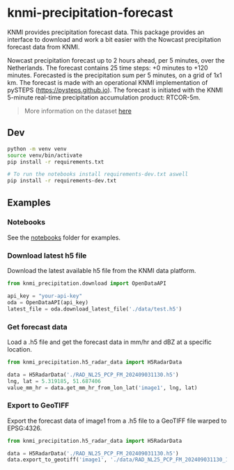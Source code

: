 # knmi-precipitation-forecast

KNMI provides precipitation forecast data. This package provides an interface to download and work a bit easier with the Nowcast precipitation forecast data from KNMI.

Nowcast precipitation forecast up to 2 hours ahead, per 5 minutes, over the Netherlands. The forecast contains 25 time steps: +0 minutes to +120 minutes. Forecasted is the precipitation sum per 5 minutes, on a grid of 1x1 km. The forecast is made with an operational KNMI implementation of pySTEPS (https://pysteps.github.io). The forecast is initiated with the KNMI 5-minute real-time precipitation accumulation product: RTCOR-5m.

> More information on the dataset [here](https://dataplatform.knmi.nl/dataset/radar-forecast-2-0)

## Dev

```sh
python -m venv venv
source venv/bin/activate
pip install -r requirements.txt

# To run the notebooks install requirements-dev.txt aswell
pip install -r requirements-dev.txt
```

## Examples

### Notebooks

See the [notebooks](notebooks) folder for examples.

### Download latest h5 file

Download the latest available h5 file from the KNMI data platform.

```python
from knmi_precipitation.download import OpenDataAPI

api_key = "your-api-key"
oda = OpenDataAPI(api_key)
latest_file = oda.download_latest_file('./data/test.h5')
```

### Get forecast data

Load a .h5 file and get the forecast data in mm/hr and dBZ at a specific location.

```python
from knmi_precipitation.h5_radar_data import H5RadarData

data = H5RadarData('./RAD_NL25_PCP_FM_202409031130.h5')
lng, lat = 5.319185, 51.687406
value_mm_hr = data.get_mm_hr_from_lon_lat('image1', lng, lat)
```

### Export to GeoTIFF

Export the forecast data of image1 from a .h5 file to a GeoTIFF file warped to EPSG:4326.

```python
from knmi_precipitation.h5_radar_data import H5RadarData

data = H5RadarData('./RAD_NL25_PCP_FM_202409031130.h5')
data.export_to_geotiff('image1', './data/RAD_NL25_PCP_FM_202409031130_1.tif')
```
